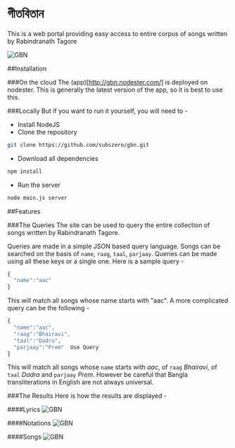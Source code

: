 গীতবিতান
=============


This is a web portal providing easy access to entire corpus of songs written by Rabindranath Tagore

![GBN](https://raw.github.com/subszero/gbn/master/README_files/gbn.png)


##Installation

###On the cloud
The (app)[http://gbn.nodester.com/] is deployed on nodester. This is generally the latest version of the app, so it is best to use this.

###Locally
But if you want to run it yourself, you will need to -

* Install NodeJS
* Clone the repository
```bash
git clone https://github.com/subszero/gbn.git
```
* Download all dependencies
```bash
npm install
```
* Run the server
```bash
node main.js server
```

##Features

###The Queries
The site can be used to query the entire collection of songs written by Rabindranath Tagore.

Queries are made in a simple JSON based query language. Songs can be searched on the basis of `name`, `raag`, `taal`, `parjaay`. Queries can be made using all these keys or a single one. Here is a sample query -

```javascript
{
  "name":"aac"
}
```

This will match all songs whose name starts with "aac". A more complicated query can be the following -

```javascript
{
  "name":"aac",
  "raag":"Bhairavi",
  "taal":"Dadra",
  "parjaay":"Prem"  Use Query
}
```

This will match all songs whose `name` starts with *aac*, of `raag` *Bhairavi*, of `taal` *Dadra* and `parjaay` *Prem*. However be careful that Bangla transliterations in English are not always universal.

###The Results
Here is how the results are displayed -

####Lyrics
![GBN](https://raw.github.com/subszero/gbn/master/README_files/lyrics.png)

####Notations
![GBN](https://raw.github.com/subszero/gbn/master/README_files/notations.png)

####Songs
![GBN](https://raw.github.com/subszero/gbn/master/README_files/youtube.png)


